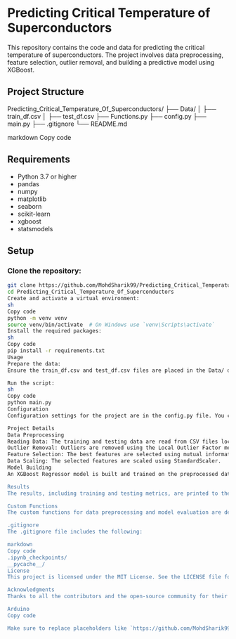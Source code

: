 # Predicting Critical Temperature of Superconductors

This repository contains the code and data for predicting the critical temperature of superconductors. The project involves data preprocessing, feature selection, outlier removal, and building a predictive model using XGBoost.

## Project Structure

Predicting_Critical_Temperature_Of_Superconductors/
├── Data/
│ ├── train_df.csv
│ ├── test_df.csv
├── Functions.py
├── config.py
├── main.py
├── .gitignore
└── README.md

markdown
Copy code

## Requirements

- Python 3.7 or higher
- pandas
- numpy
- matplotlib
- seaborn
- scikit-learn
- xgboost
- statsmodels

## Setup

### Clone the repository:

```sh
git clone https://github.com/MohdSharik99/Predicting_Critical_Temperature_Of_Superconductors.git
cd Predicting_Critical_Temperature_Of_Superconductors
Create and activate a virtual environment:
sh
Copy code
python -m venv venv
source venv/bin/activate  # On Windows use `venv\Scripts\activate`
Install the required packages:
sh
Copy code
pip install -r requirements.txt
Usage
Prepare the data:
Ensure the train_df.csv and test_df.csv files are placed in the Data/ directory.

Run the script:
sh
Copy code
python main.py
Configuration
Configuration settings for the project are in the config.py file. You can modify paths, model parameters, feature selection parameters, outlier removal parameters, and plot parameters as needed.

Project Details
Data Preprocessing
Reading Data: The training and testing data are read from CSV files located in the Data directory.
Outlier Removal: Outliers are removed using the Local Outlier Factor method.
Feature Selection: The best features are selected using mutual information regression.
Data Scaling: The selected features are scaled using StandardScaler.
Model Building
An XGBoost Regressor model is built and trained on the preprocessed data. The model's performance is evaluated using Mean Squared Error, Mean Absolute Error, and R-squared metrics.

Results
The results, including training and testing metrics, are printed to the console. A scatter plot showing the actual vs. predicted critical temperature is also generated.

Custom Functions
The custom functions for data preprocessing and model evaluation are defined in the Functions.py file.

.gitignore
The .gitignore file includes the following:

markdown
Copy code
.ipynb_checkpoints/
__pycache__/
License
This project is licensed under the MIT License. See the LICENSE file for details.

Acknowledgments
Thanks to all the contributors and the open-source community for their invaluable support and resources.

Arduino
Copy code

Make sure to replace placeholders like `https://github.com/MohdSharik99/Predicting_Critical_Temperatu
